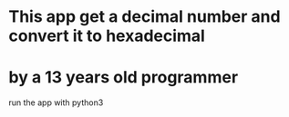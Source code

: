 # This app get a decimal number and convert it to hexadecimal
# by a 13 years old programmer
run the app with python3
